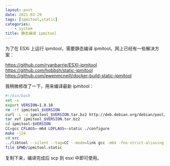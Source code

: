 ```yaml
---
layout: post
date: 2021-03-29
tags: [ipmitool,static]
categories:
    - system
title: 静态编译 ipmitool
---
```


为了在 ESXi 上运行 ipmitool，需要静态编译 ipmitool。网上已经有一些解决方案：

https://github.com/ryanbarrie/ESXI-ipmitool
https://github.com/hobbsh/static-ipmitool
https://github.com/ewenmcneill/docker-build-static-ipmitool

我稍微修改了一下，用来编译最新 ipmitool：

```bash
#!/bin/bash
set -x
export VERSION=1.8.18
rm -rf ipmitool_$VERSION
curl -L -o ipmitool_$VERSION.tar.bz2 http://deb.debian.org/debian/pool/main/i/ipmitool/ipmitool_$VERSION.orig.tar.bz2
tar xvf ipmitool_$VERSION.tar.bz2
cd ipmitool-$VERSION
CC=gcc CFLAGS=-m64 LDFLAGS=-static ./configure
make -j24
cd src
../libtool --silent --tag=CC --mode=link gcc -m64 -fno-strict-aliasing -Wreturn-type -all-static -o ipmitool.static ipmitool.o ipmishell.o ../lib/libipmitool.la plugins/libintf.la
file $PWD/ipmitool.static
```

复制下来，编译完成后 scp 到 esxi 中即可使用。
